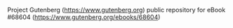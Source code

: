 Project Gutenberg (https://www.gutenberg.org) public repository for
eBook #68604 (https://www.gutenberg.org/ebooks/68604)
